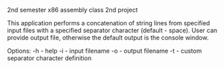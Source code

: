 2nd semester
x86 assembly class
2nd project

This application performs a concatenation of string lines 
from specified input files with a specified separator character (default - space).
User can provide output file, otherwise the default output is the console window.

Options:
-h - help
-i - input filename
-o - output filename
-t - custom separator character definition
